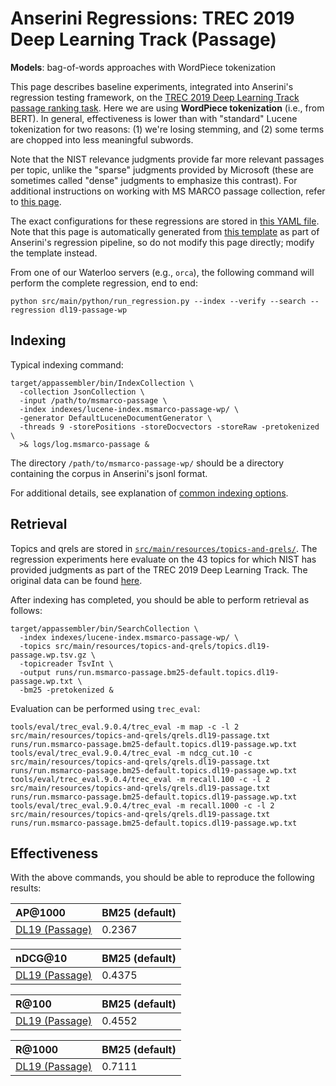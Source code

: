 # Anserini Regressions: TREC 2019 Deep Learning Track (Passage)

**Models**: bag-of-words approaches with WordPiece tokenization

This page describes baseline experiments, integrated into Anserini's regression testing framework, on the [TREC 2019 Deep Learning Track passage ranking task](https://trec.nist.gov/data/deep2019.html).
Here we are using **WordPiece tokenization** (i.e., from BERT).
In general, effectiveness is lower than with "standard" Lucene tokenization for two reasons: (1) we're losing stemming, and (2) some terms are chopped into less meaningful subwords.

Note that the NIST relevance judgments provide far more relevant passages per topic, unlike the "sparse" judgments provided by Microsoft (these are sometimes called "dense" judgments to emphasize this contrast).
For additional instructions on working with MS MARCO passage collection, refer to [this page](experiments-msmarco-passage.md).

The exact configurations for these regressions are stored in [this YAML file](../src/main/resources/regression/dl19-passage-wp.yaml).
Note that this page is automatically generated from [this template](../src/main/resources/docgen/templates/dl19-passage-wp.template) as part of Anserini's regression pipeline, so do not modify this page directly; modify the template instead.

From one of our Waterloo servers (e.g., `orca`), the following command will perform the complete regression, end to end:

```
python src/main/python/run_regression.py --index --verify --search --regression dl19-passage-wp
```

## Indexing

Typical indexing command:

```
target/appassembler/bin/IndexCollection \
  -collection JsonCollection \
  -input /path/to/msmarco-passage \
  -index indexes/lucene-index.msmarco-passage-wp/ \
  -generator DefaultLuceneDocumentGenerator \
  -threads 9 -storePositions -storeDocvectors -storeRaw -pretokenized \
  >& logs/log.msmarco-passage &
```

The directory `/path/to/msmarco-passage-wp/` should be a directory containing the corpus in Anserini's jsonl format.

For additional details, see explanation of [common indexing options](common-indexing-options.md).

## Retrieval

Topics and qrels are stored in [`src/main/resources/topics-and-qrels/`](../src/main/resources/topics-and-qrels/).
The regression experiments here evaluate on the 43 topics for which NIST has provided judgments as part of the TREC 2019 Deep Learning Track.
The original data can be found [here](https://trec.nist.gov/data/deep2019.html).

After indexing has completed, you should be able to perform retrieval as follows:

```
target/appassembler/bin/SearchCollection \
  -index indexes/lucene-index.msmarco-passage-wp/ \
  -topics src/main/resources/topics-and-qrels/topics.dl19-passage.wp.tsv.gz \
  -topicreader TsvInt \
  -output runs/run.msmarco-passage.bm25-default.topics.dl19-passage.wp.txt \
  -bm25 -pretokenized &
```

Evaluation can be performed using `trec_eval`:

```
tools/eval/trec_eval.9.0.4/trec_eval -m map -c -l 2 src/main/resources/topics-and-qrels/qrels.dl19-passage.txt runs/run.msmarco-passage.bm25-default.topics.dl19-passage.wp.txt
tools/eval/trec_eval.9.0.4/trec_eval -m ndcg_cut.10 -c src/main/resources/topics-and-qrels/qrels.dl19-passage.txt runs/run.msmarco-passage.bm25-default.topics.dl19-passage.wp.txt
tools/eval/trec_eval.9.0.4/trec_eval -m recall.100 -c -l 2 src/main/resources/topics-and-qrels/qrels.dl19-passage.txt runs/run.msmarco-passage.bm25-default.topics.dl19-passage.wp.txt
tools/eval/trec_eval.9.0.4/trec_eval -m recall.1000 -c -l 2 src/main/resources/topics-and-qrels/qrels.dl19-passage.txt runs/run.msmarco-passage.bm25-default.topics.dl19-passage.wp.txt
```

## Effectiveness

With the above commands, you should be able to reproduce the following results:

| AP@1000                                                                                                      | BM25 (default)|
|:-------------------------------------------------------------------------------------------------------------|-----------|
| [DL19 (Passage)](https://trec.nist.gov/data/deep2019.html)                                                   | 0.2367    |


| nDCG@10                                                                                                      | BM25 (default)|
|:-------------------------------------------------------------------------------------------------------------|-----------|
| [DL19 (Passage)](https://trec.nist.gov/data/deep2019.html)                                                   | 0.4375    |


| R@100                                                                                                        | BM25 (default)|
|:-------------------------------------------------------------------------------------------------------------|-----------|
| [DL19 (Passage)](https://trec.nist.gov/data/deep2019.html)                                                   | 0.4552    |


| R@1000                                                                                                       | BM25 (default)|
|:-------------------------------------------------------------------------------------------------------------|-----------|
| [DL19 (Passage)](https://trec.nist.gov/data/deep2019.html)                                                   | 0.7111    |
